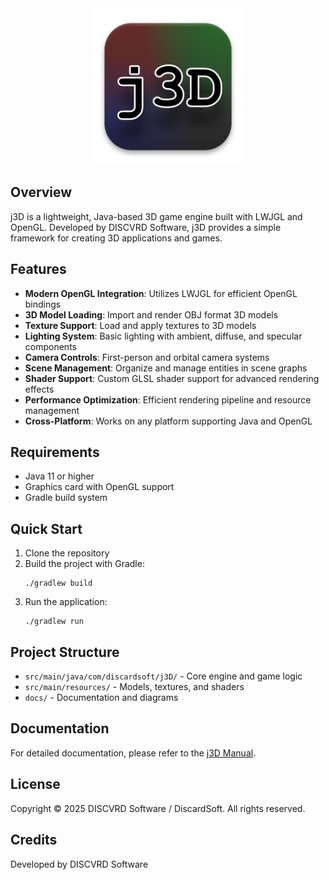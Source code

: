 <div align="center">
  <img src="src/main/resources/j3D_DARK.png" alt="j3D Engine Logo" width="250">
</div>

## Overview

j3D is a lightweight, Java-based 3D game engine built with LWJGL and OpenGL. Developed by DISCVRD Software, j3D provides a simple framework for creating 3D applications and games.

## Features

- **Modern OpenGL Integration**: Utilizes LWJGL for efficient OpenGL bindings
- **3D Model Loading**: Import and render OBJ format 3D models
- **Texture Support**: Load and apply textures to 3D models
- **Lighting System**: Basic lighting with ambient, diffuse, and specular components
- **Camera Controls**: First-person and orbital camera systems
- **Scene Management**: Organize and manage entities in scene graphs
- **Shader Support**: Custom GLSL shader support for advanced rendering effects
- **Performance Optimization**: Efficient rendering pipeline and resource management
- **Cross-Platform**: Works on any platform supporting Java and OpenGL

## Requirements

- Java 11 or higher
- Graphics card with OpenGL support
- Gradle build system

## Quick Start

1. Clone the repository
2. Build the project with Gradle:
   ```
   ./gradlew build
   ```
3. Run the application:
   ```
   ./gradlew run
   ```

## Project Structure

- `src/main/java/com/discardsoft/j3D/` - Core engine and game logic
- `src/main/resources/` - Models, textures, and shaders
- `docs/` - Documentation and diagrams

## Documentation

For detailed documentation, please refer to the [j3D Manual](j3D_manual.md).

## License

Copyright © 2025 DISCVRD Software / DiscardSoft. All rights reserved.

## Credits

Developed by DISCVRD Software
